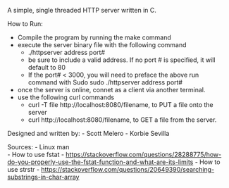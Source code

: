 A simple, single threaded HTTP server written in C.

How to Run: 
- Compile the program by running the make command
- execute the server binary file with the following command 
    - ./httpserver address port#
    - be sure to include a valid address. If no 
        port # is specified, it will default to 80
    - If the port# < 3000, you will need to preface the above run command with Sudo
        sudo ./httpserver address port#
- once the server is online, connet as a client via another terminal. 
- use the following curl commands 
    - curl -T file http://localhost:8080/filename, to PUT a file onto the server 
    - curl http://localhost:8080/filename, to GET a file from the server.  

Designed and written by: 
    - Scott Melero 
    - Korbie Sevilla 

Sources:
	- Linux man   
	- How to use fstat
	- https://stackoverflow.com/questions/28288775/how-do-you-properly-use-the-fstat-function-and-what-are-its-limits
	- How to use strstr
	- https://stackoverflow.com/questions/20649390/searching-substrings-in-char-array
